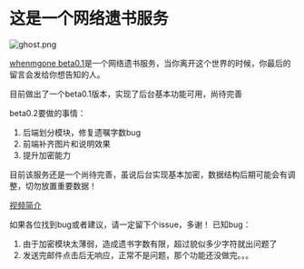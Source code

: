 # 这是一个网络遗书服务

![ghost.png](https://ooo.0o0.ooo/2015/12/29/56835ee207a10.png)

[whenmgone beta0.1](http://liangchaob-whemmgone.daoapp.io)是一个网络遗书服务，当你离开这个世界的时候，你最后的留言会发给你想告知的人。

目前做出了一个beta0.1版本，实现了后台基本功能可用，尚待完善

beta0.2要做的事情：

1. 后端划分模块，修复遗嘱字数bug
2. 前端补齐图片和说明效果
3. 提升加密能力

目前该服务还是一个尚待完善，虽说后台实现基本加密，数据结构后期可能会有调整，切勿放置重要数据！

[视频简介](http://v.youku.com/v_show/id_XMTQyOTc2MTY3Ng==.html)

如果各位找到bug或者建议，请一定留下个issue，多谢！
已知bug：
1. 由于加密模块太薄弱，造成遗书字数有限，超过貌似多少字符就出问题了
2. 发送完邮件点击后无响应，正常不是问题，那个功能还没做完。。。
